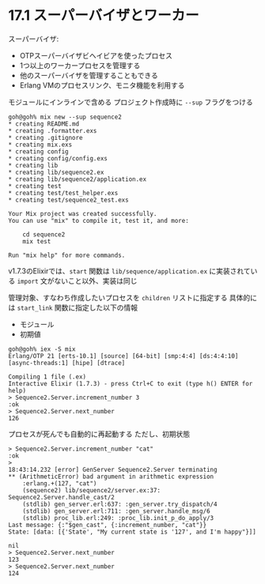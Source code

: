 # 17.1 スーパーバイザとワーカー

スーパーバイザ:
- OTPスーパーバイザビヘイビアを使ったプロセス
- 1つ以上のワーカープロセスを管理する
- 他のスーパーバイザを管理することもできる
- Erlang VMのプロセスリンク、モニタ機能を利用する

モジュールにインラインで含める
プロジェクト作成時に `--sup` フラグをつける

```
goh@goh% mix new --sup sequence2
* creating README.md
* creating .formatter.exs
* creating .gitignore
* creating mix.exs
* creating config
* creating config/config.exs
* creating lib
* creating lib/sequence2.ex
* creating lib/sequence2/application.ex
* creating test
* creating test/test_helper.exs
* creating test/sequence2_test.exs

Your Mix project was created successfully.
You can use "mix" to compile it, test it, and more:

    cd sequence2
    mix test

Run "mix help" for more commands.
```

v1.7.3のElixirでは、`start` 関数は `lib/sequence/application.ex` に実装されている
`import` 文がないこと以外、実装は同じ

管理対象、すなわち作成したいプロセスを `children` リストに指定する
具体的には `start_link` 関数に指定した以下の情報

- モジュール
- 初期値

```
goh@goh% iex -S mix
Erlang/OTP 21 [erts-10.1] [source] [64-bit] [smp:4:4] [ds:4:4:10] [async-threads:1] [hipe] [dtrace]

Compiling 1 file (.ex)
Interactive Elixir (1.7.3) - press Ctrl+C to exit (type h() ENTER for help)
> Sequence2.Server.increment_number 3
:ok
> Sequence2.Server.next_number
126
```

プロセスが死んでも自動的に再起動する
ただし、初期状態

```
> Sequence2.Server.increment_number "cat"
:ok
>
18:43:14.232 [error] GenServer Sequence2.Server terminating
** (ArithmeticError) bad argument in arithmetic expression
    :erlang.+(127, "cat")
    (sequence2) lib/sequence2/server.ex:37: Sequence2.Server.handle_cast/2
    (stdlib) gen_server.erl:637: :gen_server.try_dispatch/4
    (stdlib) gen_server.erl:711: :gen_server.handle_msg/6
    (stdlib) proc_lib.erl:249: :proc_lib.init_p_do_apply/3
Last message: {:"$gen_cast", {:increment_number, "cat"}}
State: [data: [{'State', "My current state is '127', and I'm happy"}]]

nil
> Sequence2.Server.next_number
123
> Sequence2.Server.next_number
124
```

